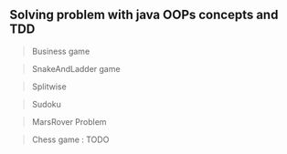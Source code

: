## Solving problem with java OOPs concepts and TDD
>Business game

>SnakeAndLadder game

>Splitwise

>Sudoku

>MarsRover Problem 

>Chess game : TODO
